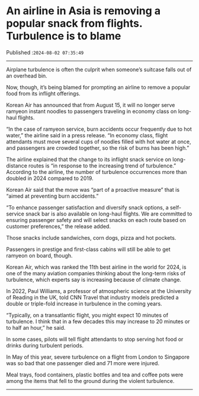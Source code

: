 # An airline in Asia is removing a popular snack from flights. Turbulence is to blame

Published :`2024-08-02 07:35:49`

---

Airplane turbulence is often the culprit when someone’s suitcase falls out of an overhead bin.

Now, though, it’s being blamed for prompting an airline to remove a popular food from its inflight offerings.

Korean Air has announced that from August 15, it will no longer serve ramyeon instant noodles to passengers traveling in economy class on long-haul flights.

​​“In the case of ramyeon service, burn accidents occur frequently due to hot water,” the airline said in a press release. “In economy class, flight attendants must move several cups of noodles filled with hot water at once, and passengers are crowded together, so the risk of burns has been high.”

The airline explained that the change to its inflight snack service on long-distance routes is “in response to the increasing trend of turbulence.” According to the airline, the number of turbulence occurrences more than doubled in 2024 compared to 2019.

Korean Air said that the move was “part of a proactive measure” that is “aimed at preventing burn accidents.”

“To enhance passenger satisfaction and diversify snack options, a self-service snack bar is also available on long-haul flights. We are committed to ensuring passenger safety and will select snacks on each route based on customer preferences,” the release added.

Those snacks include sandwiches, corn dogs, pizza and hot pockets.

Passengers in prestige and first-class cabins will still be able to get ramyeon on board, though.

Korean Air, which was ranked the 11th best airline in the world for 2024, is one of the many aviation companies thinking about the long-term risks of turbulence, which experts say is increasing because of climate change.

In 2022, Paul Williams, a professor of atmospheric science at the University of Reading in the UK, told CNN Travel that industry models predicted a double or triple-fold increase in turbulence in the coming years.

“Typically, on a transatlantic flight, you might expect 10 minutes of turbulence. I think that in a few decades this may increase to 20 minutes or to half an hour,” he said.

In some cases, pilots will tell flight attendants to stop serving hot food or drinks during turbulent periods.

In May of this year, severe turbulence on a flight from London to Singapore was so bad that one passenger died and 71 more were injured.

Meal trays, food containers, plastic bottles and tea and coffee pots were among the items that fell to the ground during the violent turbulence.

---

